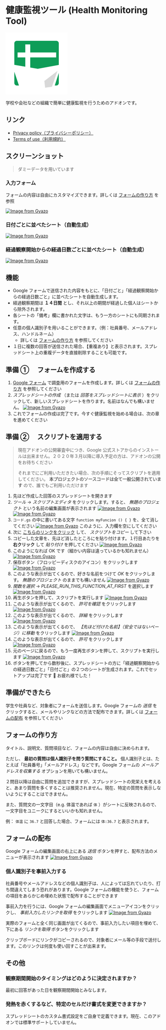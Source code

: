 # 健康監視ツール (Health Monitoring Tool)

![favicon](favicon.png)

学校や会社などの組織で簡単に健康監視を行うためのアドオンです。

## リンク

- [Privacy policy（プライバシーポリシー）](https://teramotodaiki.github.io/health-observation/PRIVACY_POLICY)
- [Terms of use（利用規約）](https://teramotodaiki.github.io/health-observation/TERMS_OF_USE)

## スクリーンショット

> ダミーデータを用いています

### 入力フォーム

フォームの内容は自由にカスタマイズできます。詳しくは [フォームの作り方](#フォームの作り方) を参照

[![Image from Gyazo](https://i.gyazo.com/78ca77ee2cb2816dfbbc3ec9427fc1bd.png)](https://gyazo.com/78ca77ee2cb2816dfbbc3ec9427fc1bd)

### 日付ごとに並べたシート（自動生成）

[![Image from Gyazo](https://i.gyazo.com/6635b05c61f2eeeb4fcbf6d4353abe6b.png)](https://gyazo.com/6635b05c61f2eeeb4fcbf6d4353abe6b)

### 経過観察開始からの経過日数ごとに並べたシート（自動生成）

[![Image from Gyazo](https://i.gyazo.com/195055d32c834f52bf91ec4ead0ae9e1.png)](https://gyazo.com/195055d32c834f52bf91ec4ead0ae9e1)

## 機能

- Google フォームで送信された内容をもとに、「日付ごと」「経過観察開始からの経過日数ごと」に並べたシートを自動生成します。
- 経過観察期間は **１４日間** とし、それ以上の期間が経過した個人はシートから除外されます。
- 各シートの「備考」欄に書かれた文字は、もう一方のシートにも同期されます。
- 任意の個人識別子を用いることができます。（例：社員番号、メールアドレス、ハンドルネーム）
  - 詳しくは [フォームの作り方](#フォームの作り方) を参照してください
- １日に複数の回答が送信された場合、【重複あり】と表示されます。スプレッドシート上の重複データを直接削除することも可能です。

## 準備 ① 　フォームを作成する

1. [Google フォーム](https://www.google.com/intl/ja_jp/forms/about/) で調査用のフォームを作成します。詳しくは [フォームの作り方](#フォームの作り方) を参照してください
2. _スプレッドシートの作成_ （または _回答をスプレッドシートに表示_ ）をクリックして、新しいスプレッドシートを作ります。名前はなんでも構いません。
   [![Image from Gyazo](https://i.gyazo.com/fe67df9733dd396f29d5ba12eae0df22.png)](https://gyazo.com/fe67df9733dd396f29d5ba12eae0df22)
3. これでフォームの作成は完了です。今すぐ健康監視を始める場合は、次の章を進めてください

## 準備 ② 　スクリプトを適用する

> 現在アドオンの公開審査中につき、Google 公式ストアからのインストールは出来ません。２０２０年３月以降に導入予定の方は、アドオンの公開をお待ちください
>
> それまでにご利用いただきたい場合、次の手順にそってスクリプトを適用してください。 **本プロジェクトのソースコードは全て一般公開されています** ので、誰でもご利用いただけます

1. 先ほど作成した回答のスプレッドシートを開きます
1. _ツール_ → _スクリプトエディタ_ をクリックします。すると、 _無題のプロジェクト_ という名前の編集画面が表示されます
   [![Image from Gyazo](https://i.gyazo.com/a228eb33aa745a804c63dc280a669898.png)](https://gyazo.com/a228eb33aa745a804c63dc280a669898)
   [![Image from Gyazo](https://i.gyazo.com/fbf55e32d5fb07202f760e199e32a7cf.png)](https://gyazo.com/fbf55e32d5fb07202f760e199e32a7cf)
1. `コード.gs` の中に書いてある文字 `function myFuncion () { }` を、全て消してください
   [![Image from Gyazo](https://i.gyazo.com/f3c5fad98ff2a20bbebeb1d3c88bd4d5.png)](https://gyazo.com/f3c5fad98ff2a20bbebeb1d3c88bd4d5)
   このように、入力欄を空にしてください
1. 次に [こちらのリンクをクリック](https://teramotodaiki.github.io/health-observation/copy-the-script) して、 _スクリプトをコピー_ して下さい
1. コピーした文章を、先ほど消したところにを貼り付けます。１行目あたりを **右クリック** して _貼り付け_ を押してください
   [![Image from Gyazo](https://i.gyazo.com/c7d4b30546797935a056e5382c4a4411.png)](https://gyazo.com/c7d4b30546797935a056e5382c4a4411)
1. このようになれば OK です（細かい内容は違っているかも知れません）
   [![Image from Gyazo](https://i.gyazo.com/e7656febd64d58312dbc85705780367f.png)](https://gyazo.com/e7656febd64d58312dbc85705780367f)
1. 保存ボタン（フロッピーディスクのアイコン）をクリックします
   [![Image from Gyazo](https://i.gyazo.com/a491941f3fa68d226330c1f3215a6ba7.png)](https://gyazo.com/a491941f3fa68d226330c1f3215a6ba7)
1. このような表示が出てくるので、好きな名前をつけて _OK_ をクリックします。 _無題のプロジェクト_ のままでも構いません
   [![Image from Gyazo](https://i.gyazo.com/85457b6769b4f498b32f43a4d7cdebf9.png)](https://gyazo.com/85457b6769b4f498b32f43a4d7cdebf9)
1. _関数を選択_ → _PLEASE_RUN_THIS_FUNCTION_AT_FIRST_ を選択します
   [![Image from Gyazo](https://i.gyazo.com/cfc4a12557d930ac13a5a28f5df8db19.png)](https://gyazo.com/cfc4a12557d930ac13a5a28f5df8db19)
1. 再生ボタンを押して、スクリプトを実行します
   [![Image from Gyazo](https://i.gyazo.com/10e48ffa96f837f3e7938f7e6db4337b.png)](https://gyazo.com/10e48ffa96f837f3e7938f7e6db4337b)
1. このような表示が出てくるので、 _許可を確認_ をクリックします
   [![Image from Gyazo](https://i.gyazo.com/bb5784696ab3050de4cd8084085bbcfd.png)](https://gyazo.com/bb5784696ab3050de4cd8084085bbcfd)
1. このような表示が出てくるので、 _詳細_ をクリックします
   [![Image from Gyazo](https://i.gyazo.com/326bcceffcbffb199cfeb18dd034168b.png)](https://gyazo.com/326bcceffcbffb199cfeb18dd034168b)
1. このような表示が出てくるので、 _【先ほど付けた名前】（安全ではないページ）に移動_ をクリックします
   [![Image from Gyazo](https://i.gyazo.com/9df67a3fd55879d0d1ddc67ccde71296.png)](https://gyazo.com/9df67a3fd55879d0d1ddc67ccde71296)
1. このような表示が出てくるので、 _許可_ をクリックします
   [![Image from Gyazo](https://i.gyazo.com/6fa2f90913226edf4d4921fb59a30333.png)](https://gyazo.com/6fa2f90913226edf4d4921fb59a30333)
1. 元のページに戻るので、もう一度再生ボタンを押して、スクリプトを実行します
   [![Image from Gyazo](https://i.gyazo.com/10e48ffa96f837f3e7938f7e6db4337b.png)](https://gyazo.com/10e48ffa96f837f3e7938f7e6db4337b)
1. ボタンを押してから数秒後に、スプレッドシートの方に「経過観察開始からの経過日数ごと」「日付ごと」の２つのシートが生成されます。これでセットアップは完了です 🎉 お疲れ様でした！

## 準備ができたら

学生や社員など、対象者にフォームを送信します。Google フォームの _送信_ をクリックすると、メールやリンクなどの方法で配布できます。詳しくは [フォームの配布](#フォームの配布) を参照してください

## フォームの作り方

タイトル、説明文、質問項目など、フォームの内容は自由に決められます。

ただし、 **最初の質問は個人識別子を問う質問にすること。** 個人識別子とは、たとえば「社員番号」「メールアドレス」などです。Google フォームの _メールアドレスを収集する_ オプションを用いても構いません。

２問目以降は自由に質問を追加できますが、スプレッドシートの見栄えを考えると、あまり質問を多くすることは推奨されません。現在、特定の質問を表示しないようにすることはできません。

また、質問文の一文字目（e.g. 体温であれば `体` ）がシートに反映されるので、一文字目をユニークにするといいかも知れません。

例： `体温` に `36.7` と回答した場合、フォームには `体:36.7` と表示されます。

## フォームの配布

Google フォームの編集画面の右上にある _送信_ ボタンを押すと、配布方法のメニューが表示されます
[![Image from Gyazo](https://i.gyazo.com/2fedef0720f2b4c86f2650fbb1c08d0c.png)](https://gyazo.com/2fedef0720f2b4c86f2650fbb1c08d0c)

### 個人識別子を事前入力する

社員番号やメールアドレスなどの個人識別子は、人によっては忘れていたり、打ち間違えてしまう恐れがあります。Google フォームの機能を使うと、フォームの項目をあらかじめ埋めた状態で配布することができます

事前入力を行うには、Google フォームの編集画面でメニューアイコンをクリックし、 _事前入力したリンクを取得_ をクリックします
[![Image from Gyazo](https://i.gyazo.com/258269274d8abd6aaafe5fa7c3f719f3.png)](https://gyazo.com/258269274d8abd6aaafe5fa7c3f719f3)

実際のフォームと全く同じ画面が出てくるので、事前入力したい項目を埋めて、下にある _リンクを取得_ ボタンをクリックします

クリップボードにリンクがコピーされるので、対象者にメール等の手段で送付します。このリンクは何度も使い回すことが出来ます。

## その他

### 観察期間開始のタイミングはどのように決定されますか？

最初に回答があった日を観察期間開始とみなします。

### 発熱を赤くするなど、特定のセルだけ書式を変更できますか？

スプレッドシートのカスタム書式設定をご自身で定義できます。現在、このアドオンでは標準サポートしていません。
